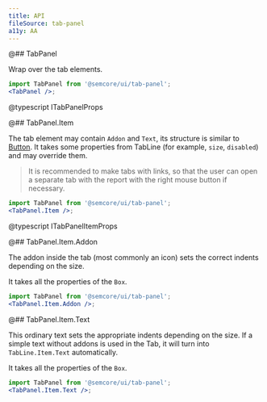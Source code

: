 ```yaml
---
title: API
fileSource: tab-panel
a11y: AA
---
```


@## TabPanel

Wrap over the tab elements.

```jsx
import TabPanel from '@semcore/ui/tab-panel';
<TabPanel />;
```

@typescript ITabPanelProps

@## TabPanel.Item

The tab element may contain `Addon` and `Text`, its structure is similar to [Button](/components/button/). It takes some properties from TabLine (for example, `size`, `disabled`) and may override them.

> It is recommended to make tabs with links, so that the user can open a separate tab with the report with the right mouse button if necessary.

```jsx
import TabPanel from '@semcore/ui/tab-panel';
<TabPanel.Item />;
```

@typescript ITabPanelItemProps

@## TabPanel.Item.Addon

The addon inside the tab (most commonly an icon) sets the correct indents depending on the size.

It takes all the properties of the `Box`.

```jsx
import TabPanel from '@semcore/ui/tab-panel';
<TabPanel.Item.Addon />;
```

@## TabPanel.Item.Text

This ordinary text sets the appropriate indents depending on the size. If a simple text without addons is used in the Tab, it will turn into `TabLine.Item.Text` automatically.

It takes all the properties of the `Box`.

```jsx
import TabPanel from '@semcore/ui/tab-panel';
<TabPanel.Item.Text />;
```
